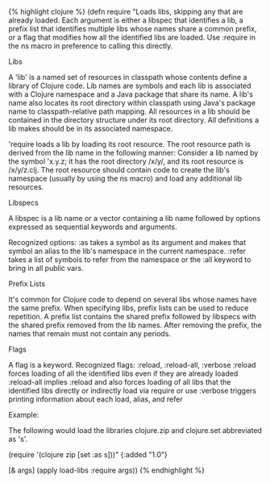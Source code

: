 {% highlight clojure %}
(defn require
  "Loads libs, skipping any that are already loaded. Each argument is
  either a libspec that identifies a lib, a prefix list that identifies
  multiple libs whose names share a common prefix, or a flag that modifies
  how all the identified libs are loaded. Use :require in the ns macro
  in preference to calling this directly.

  Libs

  A 'lib' is a named set of resources in classpath whose contents define a
  library of Clojure code. Lib names are symbols and each lib is associated
  with a Clojure namespace and a Java package that share its name. A lib's
  name also locates its root directory within classpath using Java's
  package name to classpath-relative path mapping. All resources in a lib
  should be contained in the directory structure under its root directory.
  All definitions a lib makes should be in its associated namespace.

  'require loads a lib by loading its root resource. The root resource path
  is derived from the lib name in the following manner:
  Consider a lib named by the symbol 'x.y.z; it has the root directory
  <classpath>/x/y/, and its root resource is <classpath>/x/y/z.clj. The root
  resource should contain code to create the lib's namespace (usually by using
  the ns macro) and load any additional lib resources.

  Libspecs

  A libspec is a lib name or a vector containing a lib name followed by
  options expressed as sequential keywords and arguments.

  Recognized options:
  :as takes a symbol as its argument and makes that symbol an alias to the
    lib's namespace in the current namespace.
  :refer takes a list of symbols to refer from the namespace or the :all
    keyword to bring in all public vars.

  Prefix Lists

  It's common for Clojure code to depend on several libs whose names have
  the same prefix. When specifying libs, prefix lists can be used to reduce
  repetition. A prefix list contains the shared prefix followed by libspecs
  with the shared prefix removed from the lib names. After removing the
  prefix, the names that remain must not contain any periods.

  Flags

  A flag is a keyword.
  Recognized flags: :reload, :reload-all, :verbose
  :reload forces loading of all the identified libs even if they are
    already loaded
  :reload-all implies :reload and also forces loading of all libs that the
    identified libs directly or indirectly load via require or use
  :verbose triggers printing information about each load, alias, and refer

  Example:

  The following would load the libraries clojure.zip and clojure.set
  abbreviated as 's'.

  (require '(clojure zip [set :as s]))"
  {:added "1.0"}

  [& args]
  (apply load-libs :require args))
{% endhighlight %}
